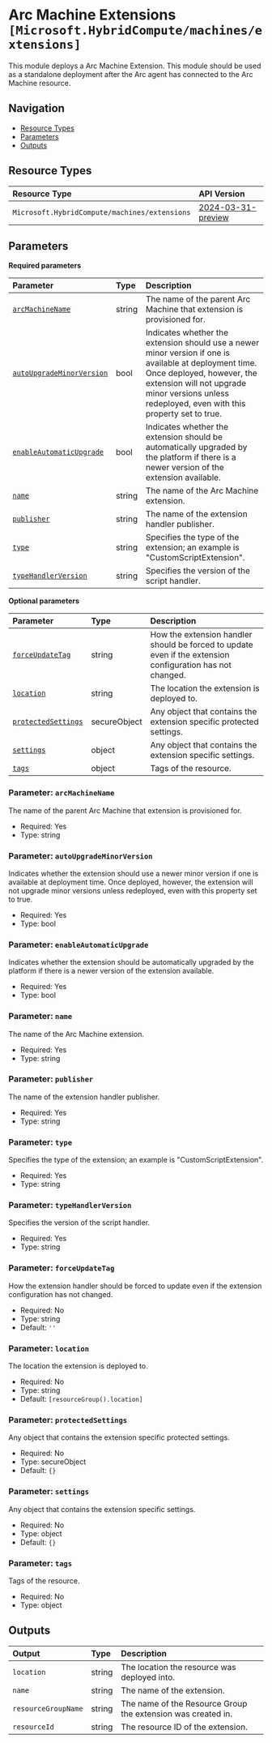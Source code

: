 # Arc Machine Extensions `[Microsoft.HybridCompute/machines/extensions]`

This module deploys a Arc Machine Extension. This module should be used as a standalone deployment after the Arc agent has connected to the Arc Machine resource.

## Navigation

- [Resource Types](#Resource-Types)
- [Parameters](#Parameters)
- [Outputs](#Outputs)

## Resource Types

| Resource Type | API Version |
| :-- | :-- |
| `Microsoft.HybridCompute/machines/extensions` | [2024-03-31-preview](https://learn.microsoft.com/en-us/azure/templates/Microsoft.HybridCompute/machines/extensions) |

## Parameters

**Required parameters**

| Parameter | Type | Description |
| :-- | :-- | :-- |
| [`arcMachineName`](#parameter-arcmachinename) | string | The name of the parent Arc Machine that extension is provisioned for. |
| [`autoUpgradeMinorVersion`](#parameter-autoupgrademinorversion) | bool | Indicates whether the extension should use a newer minor version if one is available at deployment time. Once deployed, however, the extension will not upgrade minor versions unless redeployed, even with this property set to true. |
| [`enableAutomaticUpgrade`](#parameter-enableautomaticupgrade) | bool | Indicates whether the extension should be automatically upgraded by the platform if there is a newer version of the extension available. |
| [`name`](#parameter-name) | string | The name of the Arc Machine extension. |
| [`publisher`](#parameter-publisher) | string | The name of the extension handler publisher. |
| [`type`](#parameter-type) | string | Specifies the type of the extension; an example is "CustomScriptExtension". |
| [`typeHandlerVersion`](#parameter-typehandlerversion) | string | Specifies the version of the script handler. |

**Optional parameters**

| Parameter | Type | Description |
| :-- | :-- | :-- |
| [`forceUpdateTag`](#parameter-forceupdatetag) | string | How the extension handler should be forced to update even if the extension configuration has not changed. |
| [`location`](#parameter-location) | string | The location the extension is deployed to. |
| [`protectedSettings`](#parameter-protectedsettings) | secureObject | Any object that contains the extension specific protected settings. |
| [`settings`](#parameter-settings) | object | Any object that contains the extension specific settings. |
| [`tags`](#parameter-tags) | object | Tags of the resource. |

### Parameter: `arcMachineName`

The name of the parent Arc Machine that extension is provisioned for.

- Required: Yes
- Type: string

### Parameter: `autoUpgradeMinorVersion`

Indicates whether the extension should use a newer minor version if one is available at deployment time. Once deployed, however, the extension will not upgrade minor versions unless redeployed, even with this property set to true.

- Required: Yes
- Type: bool

### Parameter: `enableAutomaticUpgrade`

Indicates whether the extension should be automatically upgraded by the platform if there is a newer version of the extension available.

- Required: Yes
- Type: bool

### Parameter: `name`

The name of the Arc Machine extension.

- Required: Yes
- Type: string

### Parameter: `publisher`

The name of the extension handler publisher.

- Required: Yes
- Type: string

### Parameter: `type`

Specifies the type of the extension; an example is "CustomScriptExtension".

- Required: Yes
- Type: string

### Parameter: `typeHandlerVersion`

Specifies the version of the script handler.

- Required: Yes
- Type: string

### Parameter: `forceUpdateTag`

How the extension handler should be forced to update even if the extension configuration has not changed.

- Required: No
- Type: string
- Default: `''`

### Parameter: `location`

The location the extension is deployed to.

- Required: No
- Type: string
- Default: `[resourceGroup().location]`

### Parameter: `protectedSettings`

Any object that contains the extension specific protected settings.

- Required: No
- Type: secureObject
- Default: `{}`

### Parameter: `settings`

Any object that contains the extension specific settings.

- Required: No
- Type: object
- Default: `{}`

### Parameter: `tags`

Tags of the resource.

- Required: No
- Type: object

## Outputs

| Output | Type | Description |
| :-- | :-- | :-- |
| `location` | string | The location the resource was deployed into. |
| `name` | string | The name of the extension. |
| `resourceGroupName` | string | The name of the Resource Group the extension was created in. |
| `resourceId` | string | The resource ID of the extension. |

